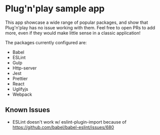 # Plug'n'play sample app

This app showcase a wide range of popular packages, and show that Plug'n'play has no issue working with them. Feel free to open PRs to add more, even if they would make little sense in a classic application!

The packages currently configured are:

  - Babel
  - ESLint
  - Gulp
  - Http-server
  - Jest
  - Prettier
  - React
  - Uglifyjs
  - Webpack

## Known Issues

  - ESLint doesn't work w/ eslint-plugin-import because of https://github.com/babel/babel-eslint/issues/680
